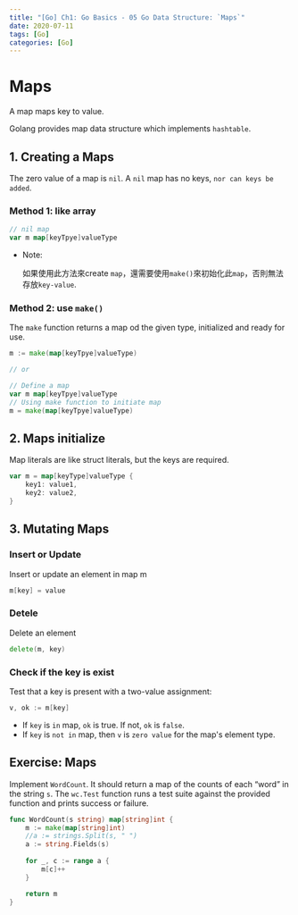 ```yaml
---
title: "[Go] Ch1: Go Basics - 05 Go Data Structure: `Maps`"
date: 2020-07-11
tags: [Go]
categories: [Go]
---
```


# Maps

A map maps key to value.

Golang provides map data structure which implements `hashtable`.

## 1. Creating a Maps

The zero value of a map is `nil`. A `nil` map has no keys, `nor can keys be added`.

### Method 1: like array

```go
// nil map
var m map[keyTpye]valueType
```

- Note: 
  
  如果使用此方法來create `map`，還需要使用`make()`來初始化此`map`，否則無法存放`key-value`.

### Method 2: use `make()`

The `make` function returns a map od the given type, initialized and ready for use.

```go
m := make(map[keyTpye]valueType)

// or

// Define a map
var m map[keyTpye]valueType
// Using make function to initiate map
m = make(map[keyTpye]valueType)
```

## 2. Maps initialize

Map literals are like struct literals, but the keys are required.

```go
var m = map[keyType]valueType {
    key1: value1,
    key2: value2,
}
```

## 3. Mutating Maps

### Insert or Update 

Insert or update an element in map m

```go
m[key] = value
```

### Detele

Delete an element

```go
delete(m, key)
```

### Check if the key is exist

Test that a key is present with a two-value assignment:

```go
v, ok := m[key]
```

- If `key` is `in` map, `ok` is true. If not, `ok` is `false`.
- If `key` is `not in` map, then `v` is `zero value` for the map's element type.

## Exercise: Maps

Implement `WordCount`. It should return a map of the counts of each “word” in the string `s`. The `wc.Test` function runs a test suite against the provided function and prints success or failure.

```go
func WordCount(s string) map[string]int {
    m := make(map[string]int)
    //a := strings.Split(s, " ")
    a := string.Fields(s)
	
	for _, c := range a {
		m[c]++
	}

	return m
}
```

